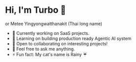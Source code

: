 # Hi, I'm Turbo 👋

or Metee Yingyongwatthanakit (Thai long name)

- 🔭 Currently working on SaaS projects.
- 🌱 Learning on building production ready Agentic AI system
- 👯 Open to collaborating on interesting projects!
- 💬 Feel free to ask me anything.
- ⚡ Fun fact: My cat's name is Rainy ☔️
